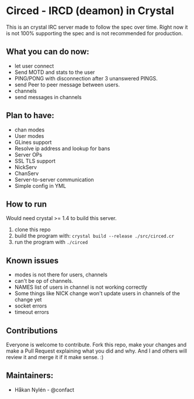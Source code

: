 # Circed - IRCD (deamon) in Crystal

This is an crystal IRC server made to follow the spec over time. Right now it is not 100% supporting the spec and is not recommended for production.

## What you can do now:
* let user connect
* Send MOTD and stats to the user
* PING/PONG with disconnection after 3 unanswered PINGS.
* send Peer to peer message between users.
* channels
* send messages in channels

## Plan to have:
* chan modes
* User modes
* GLines support
* Resolve ip address and lookup for bans
* Server OPs
* SSL TLS support
* NickServ
* ChanServ
* Server-to-server communication
* Simple config in YML


## How to run
Would need crystal >= 1.4 to build this server.

1. clone this repo
2. build the program with: `crystal build --release ./src/circed.cr`
3. run the program with `./circed` 

## Known issues
* modes is not there for users, channels
* can't be op of channels.
* NAMES list of users in channel is not working correctly
* Some things like NICK change won't update users in channels of the change yet
* socket errors
* timeout errors

## Contributions
Everyone is welcome to contribute. Fork this repo, make your changes and make a Pull Request explaining what you did and why. And I and others will review it and merge it if it make sense. :)

## Maintainers:
* Håkan Nylén - @confact
